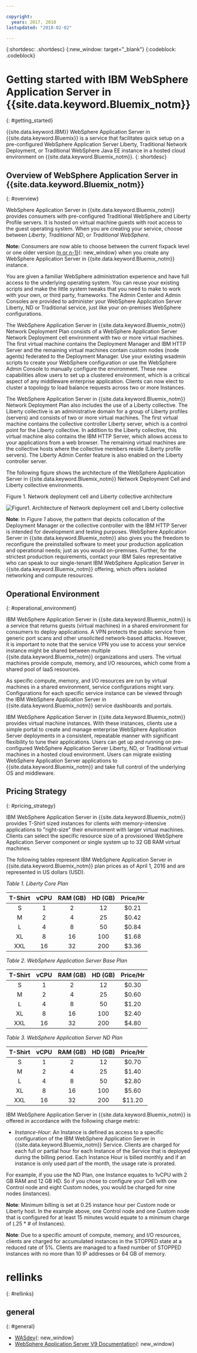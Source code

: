 ```yaml
---

copyright:
  years: 2017, 2018
lastupdated: "2018-02-02"

---
```


{:shortdesc: .shortdesc}
{:new_window: target="_blank"}
{:codeblock: .codeblock}

# Getting started with IBM WebSphere Application Server in {{site.data.keyword.Bluemix_notm}}
{: #getting_started}

{{site.data.keyword.IBM}} WebSphere Application Server in {{site.data.keyword.Bluemix}} is a service that facilitates quick setup on a pre-configured WebSphere Application Server Liberty, Traditional Network Deployment, or Traditional WebSphere Java EE instance in a hosted cloud environment on {{site.data.keyword.Bluemix_notm}}.
{: shortdesc}

## Overview of WebSphere Application Server in {{site.data.keyword.Bluemix_notm}}
{: #overview}

WebSphere Application Server in {{site.data.keyword.Bluemix_notm}} provides consumers with pre-configured Traditional WebSphere and Liberty Profile servers. It is hosted on virtual machine guests with root access to the guest operating system. When you are creating your service, choose between _Liberty_, _Traditional ND_, or _Traditional WebSphere_.

**Note:** Consumers are now able to choose between the current fixpack level or one older version [(n or n-1)](maintenanceAndUpdates.html#maintenance_strategy){: new_window} when you create any WebSphere Application Server in {{site.data.keyword.Bluemix_notm}} instance.

You are given a familiar WebSphere administration experience and have full access to the underlying operating system. You can reuse your existing scripts and make the little system tweaks that you need to make to work with your own, or third party, frameworks. The Admin Center and Admin Consoles are provided to administer your WebSphere Application Server Liberty, ND or Traditional service, just like your on-premises WebSphere configurations.

The WebSphere Application Server in {{site.data.keyword.Bluemix_notm}} Network Deployment Plan consists of a WebSphere Application Server Network Deployment cell environment with two or more virtual machines. The first virtual machine contains the Deployment Manager and IBM HTTP Server and the remaining virtual machines contain custom nodes (node agents) federated to the Deployment Manager. Use your existing wsadmin scripts to create your WebSphere configuration or use the WebSphere Admin Console to manually configure the environment. These new capabilities allow users to set up a clustered environment, which is a critical aspect of any middleware enterprise application. Clients can now elect to cluster a topology to load balance requests across two or more Instances.

The WebSphere Application Server in {{site.data.keyword.Bluemix_notm}} Network Deployment Plan also includes the use of a Liberty collective. The Liberty collective is an administrative domain for a group of Liberty profiles (servers) and consists of two or more virtual machines. The first virtual machine contains the collective controller Liberty server, which is a control point for the Liberty collective. In addition to the Liberty collective, this virtual machine also contains the IBM HTTP Server, which allows access to your applications from a web browser. The remaining virtual machines are the collective hosts where the collective members reside (Liberty profile servers). The Liberty Admin Center feature is also enabled on the Liberty controller server.

The following figure shows the architecture of the WebSphere Application Server in {{site.data.keyword.Bluemix_notm}} Network Deployment Cell and Liberty collective environments.

Figure 1. Network deployment cell and Liberty collective architecture

![Figure1. Architecture of Network deployment cell and Liberty collective](images/CellCollectiveDiagram.gif)

**Note**: In _Figure 1_ above, the pattern that depicts collocation of the Deployment Manager or the collective controller with the IBM HTTP Server is intended for development and testing purposes. WebSphere Application Server in {{site.data.keyword.Bluemix_notm}} also gives you the freedom to reconfigure the preinstalled software to meet your production application and operational needs; just as you would on-premises. Further, for the strictest production requirements, contact your IBM Sales representative who can speak to our single-tenant IBM WebSphere Application Server in {{site.data.keyword.Bluemix_notm}} offering, which offers isolated networking and compute resources.


## Operational Environment
{: #operational_environment}

IBM WebSphere Application Server in {{site.data.keyword.Bluemix_notm}} is a service that returns guests (virtual machines) in a shared environment for consumers to deploy applications. A VPN protects the public service from generic port scans and other unsolicited network-based attacks. However, it is important to note that the service VPN you use to access your service instance might be shared between multiple {{site.data.keyword.Bluemix_notm}} organizations and users. The virtual machines provide compute, memory, and I/O resources, which come from a shared pool of IaaS resources.

As specific compute, memory, and I/O resources are run by virtual machines in a shared environment, service configurations might vary. Configurations for each specific service instance can be viewed through the IBM WebSphere Application Server in {{site.data.keyword.Bluemix_notm}} service dashboards and portals.

IBM WebSphere Application Server in {{site.data.keyword.Bluemix_notm}} provides virtual machine instances. With these instances, clients use a simple portal to create and manage enterprise WebSphere Application Server deployments in a consistent, repeatable manner with significant flexibility to tune their applications. Users can get up and running on pre-configured WebSphere Application Server Liberty, ND, or Traditional virtual machines in a hosted cloud environment. Users can migrate existing WebSphere Application Server applications to {{site.data.keyword.Bluemix_notm}} and take full control of the underlying OS and middleware.

## Pricing Strategy
{: #pricing_strategy}

IBM WebSphere Application Server in {{site.data.keyword.Bluemix_notm}} provides T-Shirt sized instances for clients with memory-intensive applications to "right-size" their environment with larger virtual machines. Clients can select the specific resource size of a provisioned WebSphere Application Server component or single system up to 32 GB RAM virtual machines.

The following tables represent IBM WebSphere Application Server in {{site.data.keyword.Bluemix_notm}} plan prices as of April 1, 2016 and are represented in US dollars (USD).

*Table 1. Liberty Core Plan*

| **T-Shirt** | **vCPU** | **RAM (GB)** | **HD (GB)** | **Price/Hr** |       
|:-------------:|:----------:|:--------------:|:-------------:|:--------------:|
| S | 1 | 2 | 12 | $0.21 |
| M | 2 | 4 | 25 | $0.42 |
| L | 4 | 8 | 50 | $0.84 |
| XL | 8 | 16 | 100 | $1.68 |
| XXL | 16 | 32 | 200 | $3.36 |

*Table 2. WebSphere Application Server Base Plan*

| **T-Shirt** | **vCPU** | **RAM (GB)** | **HD (GB)** | **Price/Hr** |       
|:-------------:|:----------:|:--------------:|:-------------:|:--------------:|
| S | 1 | 2 | 12 | $0.30 |
| M | 2 | 4 | 25 | $0.60 |
| L | 4 | 8 | 50 | $1.20 |
| XL | 8 | 16 | 100 | $2.40 |
| XXL | 16 | 32 | 200 | $4.80 |

*Table 3. WebSphere Application Server ND Plan*

| **T-Shirt** | **vCPU** | **RAM (GB)** | **HD (GB)** | **Price/Hr** |       
|:-------------:|:----------:|:--------------:|:-------------:|:--------------:|
| S | 1 | 2 | 12 | $0.70 |
| M | 2 | 4 | 25 | $1.40 |
| L | 4 | 8 | 50 | $2.80 |
| XL | 8 | 16 | 100 | $5.60 |
| XXL | 16 | 32 | 200 | $11.20 |

<p></p>

IBM WebSphere Application Server in {{site.data.keyword.Bluemix_notm}} is offered in accordance with the following charge metric:

*  *Instance-Hour*: An Instance is defined as access to a specific configuration of the IBM WebSphere Application Server in {{site.data.keyword.Bluemix_notm}} Service. Clients are charged for each full or partial hour for each Instance of the Service that is deployed during the billing period. Each Instance Hour is billed monthly and if an instance is only used part of the month, the usage rate is prorated.

For example, if you use the ND Plan, one Instance equates to 1vCPU with 2 GB RAM and 12 GB HD. So if you chose to configure your Cell with one Control node and eight Custom nodes, you would be charged for nine nodes (instances).

**Note**: Minimum billing is set at 0.25 instance hour per Custom node or Liberty host. In the example above, one Control node and one Custom node that is configured for at least 15 minutes would equate to a minimum charge of (.25 * # of Instances).

**Note**: Due to a specific amount of compute, memory, and I/O resources, clients are charged for accumulated instances in the STOPPED state at a reduced rate of 5%. Clients are managed to a fixed number of STOPPED instances with no more than 10 IP addresses or 64 GB of memory.

# rellinks
{: #rellinks}
## general
{: #general}
* [WASdev](https://developer.ibm.com/wasdev/){: new_window}
* [WebSphere Application Server V9 Documentation](http://www.ibm.com/support/knowledgecenter/SSEQTP_9.0.0/as_ditamaps/was900_welcome_base.html){: new_window}
